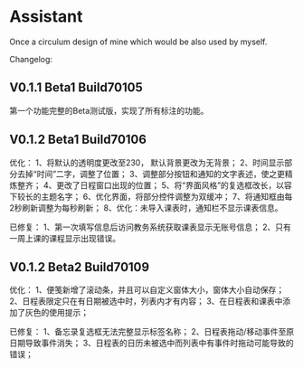 # Assistant
Once a circulum design of mine which would be also used by myself.

Changelog:

V0.1.1 Beta1 Build70105
-----------------------------------------------------------------

第一个功能完整的Beta测试版，实现了所有标注的功能。


V0.1.2 Beta1 Build70106
-----------------------------------------------------------------
优化： 
1、将默认的透明度更改至230， 默认背景更改为无背景；
2、时间显示部分去掉“时间”二字，调整了位置；
3、调整部分按钮和通知的文字表述，使之更精炼整齐；
4、更改了日程窗口出现的位置；
5、将“界面风格”的复选框改长，以容下较长的主题名字；
6、优化界面，将部分控件调整为双缓冲；
7、将通知框由每2秒刷新调整为每秒刷新；
8、优化：未导入课表时，通知栏不显示课表信息。

已修复：
1、第一次填写信息后访问教务系统获取课表显示无账号信息；
2、只有一周上课的课程显示出现错误。


V0.1.2 Beta2 Build70109
-----------------------------------------------------------------
优化：
1、便笺新增了滚动条，并且可以自定义窗体大小，窗体大小自动保存；
2、日程表限定只在有日期被选中时，列表内才有内容；
3、在日程表和课表中添加了灰色的使用提示；

已修复：
1、备忘录复选框无法完整显示标签名称；
2、日程表拖动/移动事件至原日期导致事件消失；
3、日程表的日历未被选中而列表中有事件时拖动可能导致的错误；

